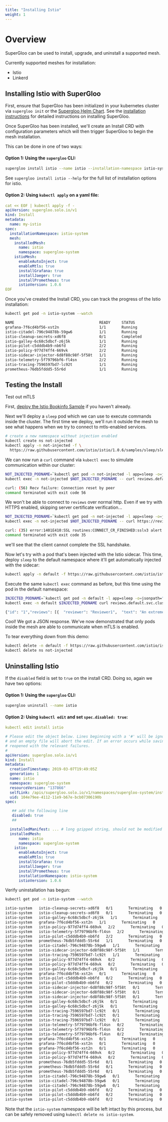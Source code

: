 ```yaml
---
title: "Installing Istio"
weight: 1
---
```


# Overview

SuperGloo can be used to install, upgrade, and uninstall a supported mesh.

Currently supported meshes for installation:

- Istio
- Linkerd

## Installing Istio with SuperGloo

First, ensure that SuperGloo has been initialized in your kubernetes cluster via `supergloo init` or the 
[Supergloo Helm Chart](https://github.com/solo-io/supergloo/tree/master/install/helm/supergloo). See the [installation
instructions](../../installation#) for detailed instructions on installing SuperGloo.

Once SuperGloo has been installed, we'll create an Install CRD with configuration parameters which will then
trigger SuperGloo to begin the mesh installation.

This can be done in one of two ways:

#### Option 1: Using the `supergloo` CLI:

```bash
supergloo install istio --name istio --installation-namespace istio-system --mtls=true --auto-inject=true
```

See `supergloo install istio --help` for the full list of installation options for istio.


#### Option 2: Using `kubectl apply` on a yaml file:

```yaml
cat << EOF | kubectl apply -f -
apiVersion: supergloo.solo.io/v1
kind: Install
metadata:
  name: my-istio
spec:
  installationNamespace: istio-system
  mesh:
    installedMesh:
      name: istio
      namespace: supergloo-system
    istioMesh:
      enableAutoInject: true
      enableMtls: true
      installGrafana: true
      installJaeger: true
      installPrometheus: true
      istioVersion: 1.0.6
EOF
```

Once you've created the Install CRD, you can track the progress of the Istio installation:

```bash
kubectl get pod -n istio-system --watch

NAME                                      READY     STATUS              RESTARTS   AGE
grafana-7f6cd4bf56-xst2n                  1/1       Running             0          27s
istio-citadel-796c94878b-59gw6            1/1       Running             0          26s
istio-cleanup-secrets-xd6f8               0/1       Completed           0          27s
istio-galley-6c68c5dbcf-z6j5k             1/1       Running             0          27s
istio-pilot-c5dddb4b9-nb6fd               2/2       Running             0          26s
istio-policy-977d74ff4-669vk              2/2       Running             0          27s
istio-sidecar-injector-6d8f88c98f-5f58t   1/1       Running             0          26s
istio-telemetry-5f79796bf6-fl4sn          2/2       Running             0          27s
istio-tracing-7596597bd7-lc92t            1/1       Running             0          26s
prometheus-76db5fddd5-55r6d               1/1       Running             0          26s

```


## Testing the Install

Test out mTLS

First, [deploy the Istio Bookinfo Sample](../bookinfo) if you haven't already. 

Next we'll deploy a `sleep` pod which we can use to execute commands inside
the cluster. The first time we deploy, we'll run it outside the mesh to see
what happens when we try to connect to mtls-enabled services.

```bash
# create a new namespace without injection enabled
kubectl create ns not-injected
kubectl apply -n not-injected -f \
  https://raw.githubusercontent.com/istio/istio/1.0.6/samples/sleep/sleep.yaml
``` 

We can now run a `curl` command via `kubectl exec` to simulate communication
within our cluster:

```bash
NOT_INJECTED_PODNAME=`kubectl get pod -n not-injected -l app=sleep -o=jsonpath="{.items[0].metadata.name}"`
kubectl exec -n not-injected $NOT_INJECTED_PODNAME -- curl reviews.default.svc.cluster.local:9080/reviews/1

curl: (56) Recv failure: Connection reset by peer
command terminated with exit code 56
```

We won't be able to connect to `reviews` over normal http. Even if we try with HTTPS enabled, skipping server certificate verification...

```bash
NOT_INJECTED_PODNAME=`kubectl get pod -n not-injected -l app=sleep -o=jsonpath="{.items[0].metadata.name}"`
kubectl exec -n not-injected $NOT_INJECTED_PODNAME -- curl https://reviews.default.svc.cluster.local:9080/reviews/1 --insecure

curl: (35) error:1401E410:SSL routines:CONNECT_CR_FINISHED:sslv3 alert handshake failure
command terminated with exit code 35
```

we'll see that the client cannot complete the SSL handshake. 

Now let's try with a pod that's been injected with the Istio sidecar. This time, deploy `sleep` to the default namespace where it'll get automatically injected with the sidecar:

```bash
kubectl apply -n default -f https://raw.githubusercontent.com/istio/istio/1.0.6/samples/sleep/sleep.yaml
``` 

Execute the same `kubectl exec` command as before, but this time using the pod 
in the default namespace:

```bash
INJECTED_PODNAME=`kubectl get pod -n default -l app=sleep -o=jsonpath="{.items[0].metadata.name}"`
kubectl exec -n default $INJECTED_PODNAME curl reviews.default.svc.cluster.local:9080/reviews/1

{"id": "1","reviews": [{  "reviewer": "Reviewer1",  "text": "An extremely entertaining play by Shakespeare. The slapstick humour is r100   295  100   295    0     0    215      0  0:00:01  0:00:01 --:--:--   215ning. The play lacks thematic depth when compared to other plays by Shakespeare."}]}
```

Cool! We got a JSON response. We've now demonstrated that only pods inside the mesh are able to communicate when mTLS is enabled.

To tear everything down from this demo:

```bash
kubectl delete -n default -f https://raw.githubusercontent.com/istio/istio/1.0.6/samples/bookinfo/platform/kube/bookinfo.yaml
kubectl delete ns not-injected
```

## Uninstalling Istio

If the `disabled` field is set to `true` on the install CRD. Doing so, again we have two options:

#### Option 1: Using the `supergloo` CLI:

```bash
supergloo uninstall --name istio
```


#### Option 2: Using `kubectl edit` and set `spec.disabled: true`:

```yaml
kubectl edit install istio

# Please edit the object below. Lines beginning with a '#' will be ignored,
# and an empty file will abort the edit. If an error occurs while saving this file will be
# reopened with the relevant failures.
#
apiVersion: supergloo.solo.io/v1
kind: Install
metadata:
  creationTimestamp: 2019-03-07T19:49:05Z
  generation: 1
  name: istio
  namespace: supergloo-system
  resourceVersion: "137866"
  selfLink: /apis/supergloo.solo.io/v1/namespaces/supergloo-system/installs/istio
  uid: 104e79ee-4112-11e9-b67e-bcb07306190b
spec:

   ## add the following line 
   disabled: true            
   ##

  installedManifest: ... # long gzipped string, should not be modified
  installedMesh:
      name: istio
      namespace: supergloo-system
    istio:
      enableAutoInject: true
      enableMtls: true
      installGrafana: true
      installJaeger: true
      installPrometheus: true
      installationNamespace: istio-system
      istioVersion: 1.0.6
```

Verify uninstallation has begun: 

```bash
kubectl get pod -n istio-system --watch

istio-system   istio-cleanup-secrets-xd6f8   0/1       Terminating   0         23m
istio-system   istio-cleanup-secrets-xd6f8   0/1       Terminating   0         23m
istio-system   istio-galley-6c68c5dbcf-z6j5k   1/1       Terminating   0         23m
istio-system   grafana-7f6cd4bf56-xst2n   1/1       Terminating   0         23m
istio-system   istio-policy-977d74ff4-669vk   2/2       Terminating   0         23m
istio-system   istio-telemetry-5f79796bf6-fl4sn   2/2       Terminating   0         23m
istio-system   istio-pilot-c5dddb4b9-nb6fd   2/2       Terminating   0         23m
istio-system   prometheus-76db5fddd5-55r6d   1/1       Terminating   0         23m
istio-system   istio-citadel-796c94878b-59gw6   1/1       Terminating   0         23m
istio-system   istio-sidecar-injector-6d8f88c98f-5f58t   1/1       Terminating   0         23m
istio-system   istio-tracing-7596597bd7-lc92t   1/1       Terminating   0         23m
istio-system   istio-policy-977d74ff4-669vk   0/2       Terminating   0         23m
istio-system   istio-policy-977d74ff4-669vk   0/2       Terminating   0         23m
istio-system   istio-galley-6c68c5dbcf-z6j5k   0/1       Terminating   0         23m
istio-system   grafana-7f6cd4bf56-xst2n   0/1       Terminating   0         23m
istio-system   istio-pilot-c5dddb4b9-nb6fd   0/2       Terminating   0         23m
istio-system   istio-pilot-c5dddb4b9-nb6fd   0/2       Terminating   0         23m
istio-system   istio-sidecar-injector-6d8f88c98f-5f58t   0/1       Terminating   0         23m
istio-system   istio-sidecar-injector-6d8f88c98f-5f58t   0/1       Terminating   0         23m
istio-system   istio-sidecar-injector-6d8f88c98f-5f58t   0/1       Terminating   0         23m
istio-system   istio-galley-6c68c5dbcf-z6j5k   0/1       Terminating   0         23m
istio-system   istio-galley-6c68c5dbcf-z6j5k   0/1       Terminating   0         23m
istio-system   istio-tracing-7596597bd7-lc92t   0/1       Terminating   0         23m
istio-system   istio-tracing-7596597bd7-lc92t   0/1       Terminating   0         23m
istio-system   istio-tracing-7596597bd7-lc92t   0/1       Terminating   0         23m
istio-system   istio-telemetry-5f79796bf6-fl4sn   0/2       Terminating   0         23m
istio-system   istio-telemetry-5f79796bf6-fl4sn   0/2       Terminating   0         23m
istio-system   istio-telemetry-5f79796bf6-fl4sn   0/2       Terminating   0         23m
istio-system   grafana-7f6cd4bf56-xst2n   0/1       Terminating   0         23m
istio-system   grafana-7f6cd4bf56-xst2n   0/1       Terminating   0         23m
istio-system   grafana-7f6cd4bf56-xst2n   0/1       Terminating   0         23m
istio-system   istio-policy-977d74ff4-669vk   0/2       Terminating   0         23m
istio-system   istio-policy-977d74ff4-669vk   0/2       Terminating   0         23m
istio-system   prometheus-76db5fddd5-55r6d   0/1       Terminating   0         23m
istio-system   prometheus-76db5fddd5-55r6d   0/1       Terminating   0         23m
istio-system   prometheus-76db5fddd5-55r6d   0/1       Terminating   0         23m
istio-system   istio-citadel-796c94878b-59gw6   0/1       Terminating   0         23m
istio-system   istio-citadel-796c94878b-59gw6   0/1       Terminating   0         23m
istio-system   istio-citadel-796c94878b-59gw6   0/1       Terminating   0         23m
istio-system   istio-pilot-c5dddb4b9-nb6fd   0/2       Terminating   0         23m
istio-system   istio-pilot-c5dddb4b9-nb6fd   0/2       Terminating   0         23m
istio-system   istio-pilot-c5dddb4b9-nb6fd   0/2       Terminating   0         23m
```

Note that the `istio-system` namespace will be left intact by this process, but can be safely removed using 
`kubectl delete ns istio-system`. 
